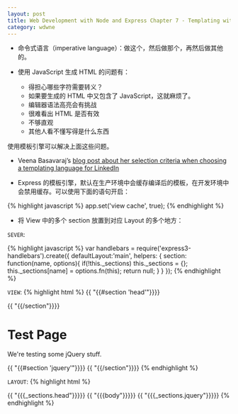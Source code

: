 ```yaml
---
layout: post
title: Web Development with Node and Express Chapter 7 - Templating with Handlebars
category: wdwne
---
```


* 命令式语言（imperative language）：做这个，然后做那个，再然后做其他的。

* 使用 JavaScript 生成 HTML 的问题有：

  * 得担心哪些字符需要转义？
  * 如果要生成的 HTML 中又包含了 JavaScript，这就麻烦了。
  * 编辑器语法高亮会有挑战
  * 很难看出 HTML 是否有效
  * 不够直观
  * 其他人看不懂写得是什么东西

使用模板引擎可以解决上面这些问题。

* Veena Basavaraj’s [blog post about her selection criteria when choosing a templating language for LinkedIn](https://engineering.linkedin.com/frontend/client-side-templating-throwdown-mustache-handlebars-dustjs-and-more)

* Express 的模板引擎，默认在生产环境中会缓存编译后的模板，在开发环境中会禁用缓存。可以使用下面的语句开启：

{% highlight javascript %}
app.set('view cache', true);
{% endhighlight %}

* 将 View 中的多个 section 放置到对应 Layout 的多个地方：

`SEVER`:

{% highlight javascript %}
var handlebars = require('express3-handlebars').create({
  defaultLayout:'main',
  helpers: {
    section: function(name, options){
      if(!this._sections) this._sections = {};
      this._sections[name] = options.fn(this);
      return null;
    }
  }
});
{% endhighlight %}

`VIEW`:
{% highlight html %}
{{ "{{#section 'head'"}}}}
<!-- we want Google to ignore this page -->
<meta name="robots" content="noindex">
{{ "{{/section"}}}}
<h1>Test Page</h1>
<p>We're testing some jQuery stuff.</p>
{{ "{{#section 'jquery'"}}}}
<script>
$('document').ready(function(){
  $('h1').html('jQuery Works');
});
</script>
{{ "{{/section"}}}}
{% endhighlight %}

`LAYOUT`:
{% highlight html %}
<!DOCTYPE html>
<html>
  <head>
    <title>Meadowlark Travel</title>
    {{ "{{{_sections.head"}}}}}
  </head>
  <body>
    {{ "{{{body"}}}}}
    <script src="http://code.jquery.com/jquery-2.0.2.min.js"></script>
    {{ "{{{_sections.jquery"}}}}}
  </body>
</html>
{% endhighlight %}
